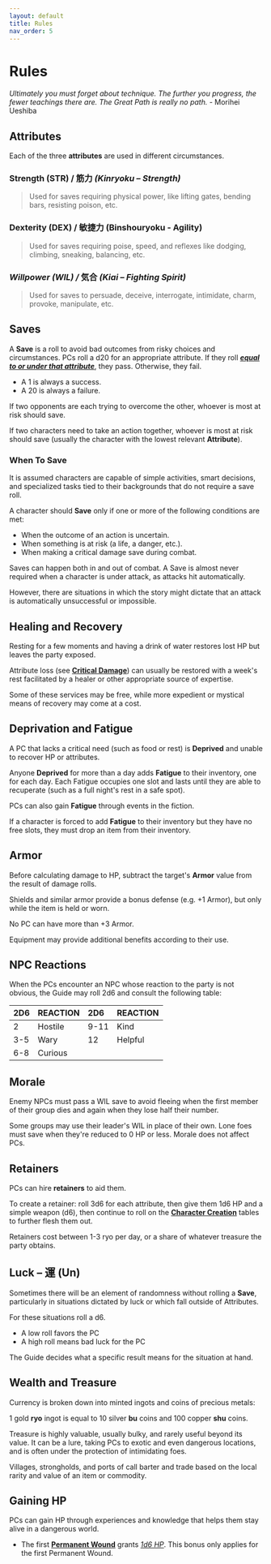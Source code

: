 ```yaml
---
layout: default
title: Rules
nav_order: 5
---
```

# Rules

*Ultimately you must forget about technique. The further you progress, the fewer teachings there are. The Great Path is really no path.* - Morihei Ueshiba

## Attributes

Each of the three **attributes** are used in different circumstances.

### Strength (STR) / 筋力 *(Kinryoku – Strength)*

> Used for saves requiring physical power, like lifting gates, bending bars, resisting poison, etc.

### Dexterity (DEX) / 敏捷力 (Binshouryoku - Agility)

> Used for saves requiring poise, speed, and reflexes like dodging, climbing, sneaking, balancing, etc.

### *Willpower (WIL) /* 気合 *(Kiai – Fighting Spirit)*

> Used for saves to persuade, deceive, interrogate, intimidate, charm, provoke, manipulate, etc.

## Saves

A **Save** is a roll to avoid bad outcomes from risky choices and circumstances. PCs roll a d20 for an appropriate attribute. If they roll ***<u>equal to or under that attribute</u>***, they pass. Otherwise, they fail.

- A 1 is always a success.
- A 20 is always a failure.

If two opponents are each trying to overcome the other, whoever is most at risk should save.

If two characters need to take an action together, whoever is most at risk should save (usually the character with the lowest relevant **Attribute**).

### When To Save

It is assumed characters are capable of simple activities, smart decisions, and specialized tasks tied to their backgrounds that do not require a save roll.

A character should **Save** only if one or more of the following conditions are met:

- When the outcome of an action is uncertain.
- When something is at risk (a life, a danger, etc.).
- When making a critical damage save during combat.

Saves can happen both in and out of combat. A Save is almost never required when a character is under attack, as attacks hit automatically.

However, there are situations in which the story might dictate that an attack is automatically unsuccessful or impossible.

## Healing and Recovery

Resting for a few moments and having a drink of water restores lost HP but leaves the party exposed.

Attribute loss (see [**Critical Damage**](05-combat#critical-damage)) can usually be restored with a week's rest facilitated by a healer or other appropriate source of expertise.

Some of these services may be free, while more expedient or mystical means of recovery may come at a cost.

## Deprivation and Fatigue

A PC that lacks a critical need (such as food or rest) is **Deprived** and unable to recover HP or attributes.

Anyone **Deprived** for more than a day adds **Fatigue** to their inventory, one for each day. Each Fatigue occupies one slot and lasts until they are able to recuperate (such as a full night's rest in a safe spot).

PCs can also gain **Fatigue** through events in the fiction.

If a character is forced to add **Fatigue** to their inventory but they have no free slots, they must drop an item from their inventory.

## Armor

Before calculating damage to HP, subtract the target's **Armor** value from the result of damage rolls.

Shields and similar armor provide a bonus defense (e.g. +1 Armor), but only while the item is held or worn.

No PC can have more than +3 Armor.

Equipment may provide additional benefits according to their use.

## NPC Reactions

When the PCs encounter an NPC whose reaction to the party is not obvious, the Guide may roll 2d6 and consult the following table:

| 2D6 | REACTION | 2D6  | REACTION |
|:----|:---------|:-----|:---------|
| 2   | Hostile  | 9-11 | Kind     |
| 3-5 | Wary     | 12   | Helpful  |
| 6-8 | Curious  |      |          |

## Morale

Enemy NPCs must pass a WIL save to avoid fleeing when the first member of their group dies and again when they lose half their number.

Some groups may use their leader's WIL in place of their own. Lone foes must save when they're reduced to 0 HP or less. Morale does not affect PCs.

## Retainers

PCs can hire **retainers** to aid them.

To create a retainer: roll 3d6 for each attribute, then give them 1d6 HP and a simple weapon (d6), then continue to roll on the [**Character Creation**](02-creating.html#creating-your-character) tables to further flesh them out.

Retainers cost between 1-3 ryo per day, or a share of whatever treasure the party obtains.

## Luck – 運 (Un)

Sometimes there will be an element of randomness without rolling a **Save**, particularly in situations dictated by luck or which fall outside of Attributes.

For these situations roll a d6.

- A low roll favors the PC
- A high roll means bad luck for the PC

The Guide decides what a specific result means for the situation at hand.

## Wealth and Treasure

Currency is broken down into minted ingots and coins of precious metals:

1 gold **ryo** ingot is equal to 10 silver **bu** coins and 100 copper **shu** coins.

Treasure is highly valuable, usually bulky, and rarely useful beyond its value. It can be a lure, taking PCs to exotic and even dangerous locations, and is often under the protection of intimidating foes.

Villages, strongholds, and ports of call barter and trade based on the local rarity and value of an item or commodity.

## Gaining HP

PCs can gain HP through experiences and knowledge that helps them stay alive in a dangerous world.

- The first [**Permanent Wound**](05-combat#wounds) grants *<u>1d6 HP</u>*. This bonus only applies for the first Permanent Wound.

